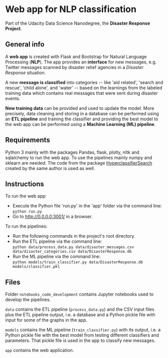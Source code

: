 # Web app for NLP classification
Part of the Udacity Data Science Nanodegree, the __Disaster Response Project__.

## General info
A __web app__ is created with Flask and Bootstrap for Natural Language Processing (__NLP__). The app provides an __interface__ for new messages, e.g. Twitter messages scanned by disaster relief agencies in a _Disaster Response_ situation.

A new __message is classified__ into categories -- like 'aid related', 'search and rescue', 'child alone', and 'water' -- based on the learnings from the labeled training data which contains real messages that were sent during disaster events.

__New training data__ can be provided and used to update the model. More precisely, data cleaning and storing in a database can be performed using an __ETL pipeline__ and training the classifier and providing the best model to the web app can be performed using a __Machine Learning (ML) pipeline__.

## Requirements
Python 3 mainly with the packages Pandas, flask, plotly, nltk and sqlalchemy to run the web app. To use the pipelines mainly numpy and sklearn
are needed. The code from the package [HyperclassifierSearch](https://github.com/dabln/HyperclassifierSearch) created by the same author is used as well.

## Instructions
To run the web app:
- Execute the Python file 'run.py' in the 'app' folder via the command line:
    `python run.py`
- Go to http://0.0.0.0:3001/ in a browser.

To run the pipelines:
- Run the following commands in the project's root directory.
- Run the ETL pipeline via the command line:<br>
        `python data/process_data.py data/disaster_messages.csv data/disaster_categories.csv data/DisasterResponse.db`
- Run the ML pipeline via the command line:<br>
        `python models/train_classifier.py data/DisasterResponse.db models/classifier.pkl`

## Files
Folder `notebooks_code_development` contains Jupyter notebooks used to develop the pipelines.

`data` contains the ETL pipeline (`process_data.py`) and the CSV input files plus the ETL pipeline output, i.e. a database and a Python pickle file with input for some of the graphs in the app.

`models` contains the ML pipeline (`train_classifier.py`) with its output, i.e. a Python pickle file with the best model from testing different classifiers and parameters. That pickle file is used in the app to classify new messages.

`app` contains the web application.
